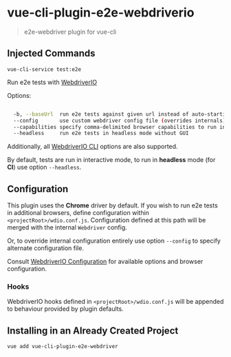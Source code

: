 # vue-cli-plugin-e2e-webdriverio

> e2e-webdriver plugin for vue-cli

## Injected Commands

`vue-cli-service test:e2e`

Run e2e tests with [WebdriverIO](http://webdriver.io/)

Options:

```sh

  -b, --baseUrl  run e2e tests against given url instead of auto-starting dev server
  --config       use custom webdriver config file (overrides internals)
  --capabilities specify comma-delimited browser capabilities to run in (default: phablet,mobile)
  --headless     run e2e tests in headless mode without GUI

```

Additionally, all [WebdriverIO CLI](https://github.com/webdriverio/webdriverio/blob/master/packages/wdio-cli/src/config.js) options are also supported.

By default, tests are run in interactive mode, to run in **headless** mode (for **CI**) use option `--headless`.

## Configuration

This plugin uses the **Chrome** driver by default. If you wish to run e2e tests in additional browsers, define configuration within `<projectRoot>/wdio.conf.js`.
Configuration defined at this path will be merged with the internal `Webdriver` config.

Or, to override internal configuration entirely use option `--config` to specify alternate configuration file.

Consult [WebdriverIO Configuration](http://webdriver.io/guide/getstarted/configuration.html) for available options and browser configuration.

### Hooks

WebdriverIO hooks defined in `<projectRoot>/wdio.conf.js` will be appended to behaviour provided by plugin defaults.

## Installing in an Already Created Project

`vue add vue-cli-plugin-e2e-webdriver`
